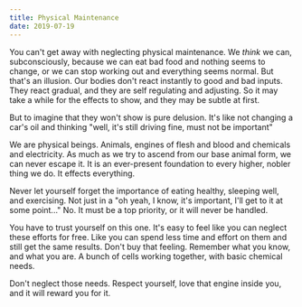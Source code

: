 ```yaml
---
title: Physical Maintenance
date: 2019-07-19
---
```


You can't get away with neglecting physical maintenance. We _think_ we can, subconsciously, because we can eat bad food and nothing seems to change, or we can stop working out and everything seems normal. But that's an illusion. Our bodies don't react instantly to good and bad inputs. They react gradual, and they are self regulating and adjusting. So it may take a while for the effects to show, and they may be subtle at first.

But to imagine that they won't show is pure delusion. It's like not changing a car's oil and thinking "well, it's still driving fine, must not be important"

We are physical beings. Animals, engines of flesh and blood and chemicals and electricity. As much as we try to ascend from our base animal form, we can never escape it. It is an ever-present foundation to every higher, nobler thing we do. It effects everything.

Never let yourself forget the importance of eating healthy, sleeping well, and exercising. Not just in a "oh yeah, I know, it's important, I'll get to it at some point..." No. It must be a top priority, or it will never be handled.

You have to trust yourself on this one. It's easy to feel like you can neglect these efforts for free. Like you can spend less time and effort on them and still get the same results. Don't buy that feeling. Remember what you know, and what you are. A bunch of cells working together, with basic chemical needs.

Don't neglect those needs. Respect yourself, love that engine inside you, and it will reward you for it.
